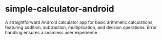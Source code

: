 # simple-calculator-android
A straightforward Android calculator app for basic arithmetic calculations, featuring addition, subtraction, multiplication, and division operations. Error handling ensures a seamless user experience.
